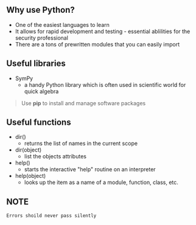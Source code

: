 ## Why use Python?

- One of the easiest languages to learn
- It allows for rapid development and testing - essential ablilities for the security professional
- There are a tons of prewritten modules that you can easily import

## Useful libraries

-  SymPy
    - a handy Python library which is often used in scientific world for quick algebra
> Use <b>pip</b> to install and manage software packages

## Useful functions

- dir()
    - returns the list of names in the current scope
- dir(object)
    - list the objects attributes
- help()
    - starts the interactive "help" routine on an interpreter
- help(object)
    - looks up the item as a name of a module, function, class, etc.

## NOTE

```
Errors shoild never pass silently
```